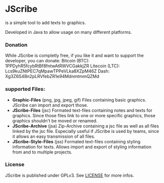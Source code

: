 # JScribe
is a simple tool to add texts to graphics.

Developed in Java to allow usage on many different platforms.


### Donation
While JScribe is completly free, if you like it and want to support the developer, you can donate:
Bitcoin (BTC): 1PPDyhR5fcybRtBf8fntwAtRWVCGakkjZR
Litecoin (LTC): Lcs9kuZNtPEC7qMpawTPPeVLka8XZpM46Z
Dash: Xg3Z6S4Bn2pLRVfebZR1e94MdnmtmmQZMd


### supported Files:
* __Graphic-Files__ (png, jpg, jpeg, gif)
Files containing basic graphics. JScribe can import and export those.
* __JScribe-Files__ (jsc)
Formated text-files containing notes and texts for graphics.
Since those files link to one or more specific graphics, those graphics shouldn't be moved or renamed.
* __JScribe-Archive__ (jsa)
Zip-Archive containing a jsc file as well as all files linked by the jsc file.
Especially useful if JScribe is used by teams, since it allows an easy transmission of all files.
* __JScribe-Style-Files__ (jss)
Formated text-files containing styling information for texts.
Allows import and export of styling information from and to multiple projects.


### License
JScribe is published under GPLv3.
See [LICENSE](LICENSE) for more infos.


